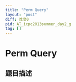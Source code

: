 ```yaml
---
title: "Perm Query"
layout: "post"
diff: 难度0
pid: AT_icpc2013summer_day2_g
tag: []
---
```


# Perm Query

## 题目描述

[problemUrl]: https://atcoder.jp/contests/jag2013summer-day2/tasks/icpc2013summer_day2_g



